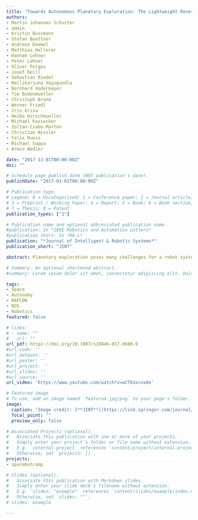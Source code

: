 ```yaml
---
title: "Towards Autonomous Planetary Exploration: The Lightweight Rover Unit (LRU), its Success in the SpaceBotCamp Challenge, and Beyond"
authors:
- Martin Johannes Schuster
- admin
- Kristin Bussmann
- Stefan Buettner
- Andreas Doemel
- Matthias Hellerer
- Hannah Lehner
- Peter Lehner
- Oliver Porges
- Josef Reill
- Sebastian Riedel
- Mallikarjuna Vayugundla
- Bernhard Vodermayer
- Tim Bodenmueller
- Christoph Brand
- Werner Friedl
- Iris Grixa
- Heiko Hirschmueller
- Michael Kassecker
- Zoltan-Csaba Marton
- Christian Nissler
- Felix Ruess
- Michael Suppa
- Armin Wedler

date: "2017-11-01T00:00:00Z"
doi: ""

# Schedule page publish date (NOT publication's date).
publishDate: "2017-01-01T00:00:00Z"

# Publication type.
# Legend: 0 = Uncategorized; 1 = Conference paper; 2 = Journal article;
# 3 = Preprint / Working Paper; 4 = Report; 5 = Book; 6 = Book section;
# 7 = Thesis; 8 = Patent
publication_types: ["2"]

# Publication name and optional abbreviated publication name.
#publication: In *IEEE Robotics and Automation Letters*
#publication_short: In *RA-L*
publication: "*Journal of Intelligent & Robotic Systems*"
publication_short: "JINT"

abstract: Planetary exploration poses many challenges for a robot system. From weight and size constraints to extraterrestrial environment conditions, which constrain the suitable sensors and actuators. As the distance to other planets introduces a significant communication delay, the efficient operation of a robot system requires a high level of autonomy. In this work, we present our Lightweight Rover Unit (LRU), a small and agile rover prototype that we designed for the challenges of planetary exploration. Its locomotion system with individually steered wheels allows for high maneuverability in rough terrain and stereo cameras as its main sensors ensure the applicability to space missions. We implemented software components for self-localization in GPS-denied environments, autonomous exploration and mapping as well as computer vision, planning and control modules for the autonomous localization, pickup and assembly of objects with its manipulator. Additional high-level mission control components facilitate both autonomous behavior and remote monitoring of the system state over a delayed communication link. We successfully demonstrated the autonomous capabilities of our LRU at the SpaceBotCamp challenge, a national robotics contest with focus on autonomous planetary exploration. A robot had to autonomously explore an unknown Moon-like rough terrain, locate and collect two objects and assemble them after transport to a third object -- which the LRU did on its first try, in half of the time and fully autonomously. The next milestone for our ongoing LRU development is an upcoming planetary exploration analogue mission to perform scientific experiments at a Moon analogue site located on a volcano.

# Summary. An optional shortened abstract.
#summary: Lorem ipsum dolor sit amet, consectetur adipiscing elit. Duis posuere tellus ac convallis placerat. Proin tincidunt magna sed ex sollicitudin condimentum.

tags:
- Space
- Autonomy
- RAFCON
- ROS
- Robotics
featured: false

# links:
# - name: ""
#   url: ""
url_pdf: https://doi.org/10.1007/s10846-017-0680-9
#url_code: ''
#url_dataset: ''
#url_poster: ''
#url_project: ''
#url_slides: ''
#url_source: ''
url_video: 'https://www.youtube.com/watch?v=wCTkSxcna8o'

# Featured image
# To use, add an image named `featured.jpg/png` to your page's folder. 
image:
  caption: 'Image credit: [**JINT**](https://link.springer.com/journal/10846)'
  focal_point: ""
  preview_only: false

# Associated Projects (optional).
#   Associate this publication with one or more of your projects.
#   Simply enter your project's folder or file name without extension.
#   E.g. `internal-project` references `content/project/internal-project/index.md`.
#   Otherwise, set `projects: []`.
projects:
- spacebotcamp

# Slides (optional).
#   Associate this publication with Markdown slides.
#   Simply enter your slide deck's filename without extension.
#   E.g. `slides: "example"` references `content/slides/example/index.md`.
#   Otherwise, set `slides: ""`.
# slides: example

---
```

